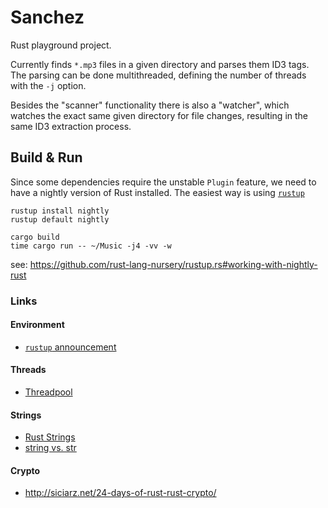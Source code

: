 # Sanchez

Rust playground project.

Currently finds `*.mp3` files in a given directory and parses them ID3 tags. The
parsing can be done multithreaded, defining the number of threads with the `-j`
option.

Besides the "scanner" functionality there is also a "watcher", which watches the
exact same given directory for file changes, resulting in the same ID3 extraction
process.

## Build & Run

Since some dependencies require the unstable `Plugin` feature, we need to have
a nightly version of Rust installed. The easiest way is using
[`rustup`](https://www.rustup.rs/)

```
rustup install nightly
rustup default nightly

cargo build
time cargo run -- ~/Music -j4 -vv -w
```

see: https://github.com/rust-lang-nursery/rustup.rs#working-with-nightly-rust


### Links

#### Environment

- [`rustup` announcement](https://blog.rust-lang.org/2016/05/13/rustup.html)

#### Threads

- [Threadpool](https://frewsxcv.github.io/rust-threadpool/threadpool/index.html)

#### Strings

- [Rust Strings](http://www.steveklabnik.com/rust-issue-17340/)
- [string vs. str](http://hermanradtke.com/2015/05/03/string-vs-str-in-rust-functions.html)

#### Crypto

- http://siciarz.net/24-days-of-rust-rust-crypto/

